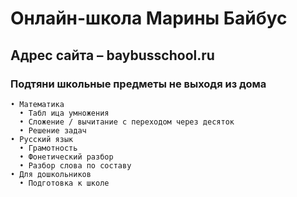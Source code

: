 # Онлайн-школа Марины Байбус

## Адрес сайта – baybusschool.ru

### Подтяни школьные предметы не выходя из дома

    • Математика
      • Табл ица умножения
      • Сложение / вычитание с переходом через десяток
      • Решение задач
    • Русский язык
      • Грамотность
      • Фонетический разбор
      • Разбор слова по составу
    • Для дошкольников
      • Подготовка к школе
